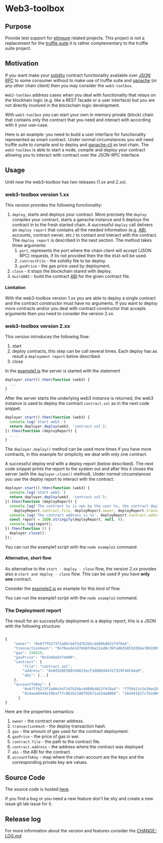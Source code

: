 # Web3-toolbox

## Purpose
Provide test support for [ethreum](https://www.ethereum.org/) related projects.
This project is not a replacement for the [truffle suite](http://truffleframework.com/) it is rather complementary
to the truffle suite project.

## Motivation

If you want make your [solidity](https://solidity.readthedocs.io/en/v0.4.24/) contract functionality available over
[JSON RPC](http://www.jsonrpc.org/specification) to some consumer without to make use of truffle suite and
[ganache](http://truffleframework.com/ganache/) (or any other chain client) then you may consider the `web3-toolbox`.

`Web3-toolbox` address cases when you deal with functionality that relays on the blockhain logic
(e.g. like a REST facade or a user interface) but you are not directly involved in the blockchain logic development.

With `web3-toolbox` you can start your own in memory private (block) chain that contains only the contract that you need
and interact with according with it your use-case.

Here is an example: you need to build a user interface for functionality represented as smart contract.
Under normal circumstances you will need truffle suite to compile and to deploy and
[ganache-cli](https://github.com/trufflesuite/ganache-cli) as test chain.
The `web3-toolbox` is able to start a node, compile and deploy your contract allowing you to interact with contract over
the JSON-RPC interface.

## Usage

Until now the web3-toolbox has two releases (1.xx and 2.xx).


### web3-toolbox version 1.xx

This version provides the following functionality:

1. `deploy`, starts and deploys your contract.
More precisely the `deploy` compiles your contract, starts a ganache instance
and it deploys the contract in to the fresh started chain.
A successful `deploy` call delivers an `deploy report` that contains all the needed information
(e.g. [ABI](https://github.com/ethereum/wiki/wiki/Ethereum-Contract-ABI), accounts, contract owner, etc.)
to contact and interact with the contract.
The `deploy report` is described in the next section.
The method takes three arguments:
    1. `port`, represents the port where the chain client will accept (JSON RPC) requests,
   if its not provided then the the `8545` will be used.
    2. `contractFile` - the solidity file to be deploy.
    3. `gasPrice` - the gas price used by deployment.
2. `close` - it stops the blockchain stared with deploy.
3. `buildABI` - build the contract [ABI](https://github.com/ethereum/wiki/wiki/Ethereum-Contract-ABI)
for the given contract file.


#### Limitation

With the web3-toolbox version 1.xx you are able to deploy a single contract
and the contract constructor must have no arguments. 
If you want to deploy more contracts and/or you deal with contract
constructor that accepts arguments then you need to consider the version 2.xx.  

### web3-toolbox version 2.xx

This version introduces the following flow:

1. start
2. deploy contracts, this step can be call several times. 
Each deploy has as result a `deployment report` below described. 
3. close

In the [example1.js](https://github.com/norgoci/web3-toolbox/blob/master/example.js) the server is started with the statement

```javascript
deployer.start().then(function (web3) {
  ...
} 
```

After the server starts the underlying web3 instance is returned,
the web3 instance is used to deploy the contract `contract.sol` as in the next code snippet.  
```javascript
deployer.start().then(function (web3) {
  console.log('Start web3.')
  return deployer.deploy(web3, 'contract.sol');
}).then(function (deployReport) {
  ....
}
```
The `deployer.deploy()` method can be used more times if you have more contracts,
in this example for simplicity we deal with only one contract.

A successful deploy end with a deploy report (below described). 
The next code snippet prints the report to the system out and after this 
it closes the server (with the `deployer.close()` method). Under normal circumstances you use the deploy report 
to interact with the contract.

```javascript
deployer.start().then(function (web3) {
  console.log('Start web3.')
  return deployer.deploy(web3, 'contract.sol');
}).then(function (deployReport) {
  console.log('The contract %s is own by the user %s, the contract deploy transaction %s costs %s gas.',
    deployReport.contract.file, deployReport.owner, deployReport.transactionHash, deployReport.gas);
  console.log('The contract address is %s', deployReport.contract.address);
  const report = JSON.stringify(deployReport, null, 4);
  console.log(report);
}).then(function () {
  deployer.close();
});
```

You can run the example1 script with the `node example1` command.

#### Alternative, short flow

As alternative to the `start - deploy - close` flow,
the version 2.xx provides also a `start and deploy - close` flow. 
This can be used if you have __only one__ contract.

Consider the [example2.js](https://github.com/norgoci/web3-toolbox/blob/master/example.js)
as example for this kind of flow.

You can run the example1 script with the `node example2` command.
   
### The Deployment report

The result for an successfully deployment is a deploy report, this is a JSON with the following structure:

```javascript

{
    "owner": "0x6f7fb273f2a00cb4f2d7b2bbcdd88bd022f4f8a4",
    "transactionHash": "0xf0eede1d7b98fd6a12ed8c39fa802b853d3bbe78b10990fe66913afdca1897d2",
    "gas": 150629,
    "gasPrice": "0x1b48eb57e000",
    "contract": {
        "file": "contract.sol",
        "address": "0x0d168E5D03d4623ecF1086Dd4431f329F48C84a9",
        "abi": [...]
    },
    "accountToKey": {
        "0x6f7fb273f2a00cb4f2d7b2bbcdd88bd022f4f8a4": "f759413c5e20ed20e34e6ffafc2ec1dcb34cfd38cfe079a0e22e419314dde67a",
        "0x9aed84ddef8bafffc062b2180793b71ad1da8066": "28a941827c7b2d060121f82d365c8115307c836f52f466672df72d78ff9741f8"
      }
}
```

Here are the properties semantics:

1. `owner` - the contract owner address.
2. `transactionHash` - the deploy transaction hash.
3. `gas` - the amount of gas used for the contract deployment.
4. `gasPrice` - the price of gas in wei.
5. `contract.file` - the path to the contract file.
6. `contract.address` - the address where the contract was deployed
7. `abi` - the ABI for the contract.
8. `accountToKey` - map where the chain account are the keys and the corresponding private key are values.  



## Source Code

The source code is hosted [here](https://github.com/norgoci/web3-toolbox).

If you find a bug or you need a new feature don't be shy and create a new issue git lab issue for it.

## Release log

For more information about the version and features consider the [CHANGE-LOG.md](https://github.com/norgoci/web3-toolbox/blob/master/CHANGE-LOG.md)

